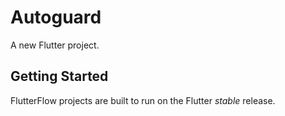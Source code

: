 # Autoguard

A new Flutter project.

## Getting Started

FlutterFlow projects are built to run on the Flutter _stable_ release.
